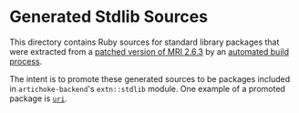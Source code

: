 # Generated Stdlib Sources

This directory contains Ruby sources for standard library packages that were
extracted from a [patched version of MRI 2.6.3][mri-patched] by an [automated
build process][build-rs-rubylib].

The intent is to promote these generated sources to be packages included in
`artichoke-backend`'s `extn::stdlib` module. One example of a promoted package
is [`uri`](/artichoke-backend/src/extn/stdlib/uri).

[mri-patched]: https://github.com/artichoke/ruby/tree/artichoke-vendor
[build-rs-rubylib]:
  https://github.com/artichoke/artichoke/blob/a5bb7bf7d9fa016d83e2f8ff90b989cf707cd372/artichoke-backend/build.rs#L336-L532
